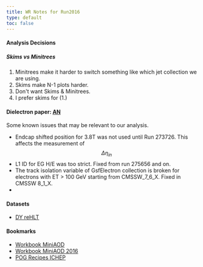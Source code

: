 ```yaml
---
title: WR Notes for Run2016 
type: default
toc: false
---
```


#### Analysis Decisions

##### Skims vs Minitrees
 1. Minitrees make it harder to switch something like which jet collection we are using.
 2. Skims make N-1 plots harder.
 3. Don't want Skims & Minitrees.
 4. I prefer skims for (1.)
 
#### Dielectron paper: [AN](http://cms.cern.ch/iCMS/jsp/db_notes/noteInfo.jsp?cmsnoteid=CMS%20AN-2016/190)

Some known issues that may be relevant to our analysis. 

 * Endcap shifted position for 3.8T was not used until Run 273726. This affects the measurement of $$\Delta \eta_{in}$$
 * L1 ID for EG H/E was too strict. Fixed from run 275656 and on. 
 * The track isolation variable of GsfElectron collection is broken for electrons with ET > 100 GeV starting from CMSSW_7_6_X. Fixed in CMSSW 8_1_X.
 * 

#### Datasets

 * [DY reHLT](https://cmsweb.cern.ch/das/request?view=list&limit=50&instance=prod%2Fglobal&input=dataset%3D%2FDYJets*%2F*RunIISpring16MiniAODv2*reHLT*%2F*)

#### Bookmarks
 * [Workbook MiniAOD](https://twiki.cern.ch/twiki/bin/view/CMSPublic/WorkBookMiniAOD)
 * [Workbook MiniAOD 2016](https://twiki.cern.ch/twiki/bin/view/CMSPublic/WorkBookMiniAOD2016)
 * [POG Recipes ICHEP](https://twiki.cern.ch/twiki/bin/viewauth/CMS/POGRecipesICHEP2016)

